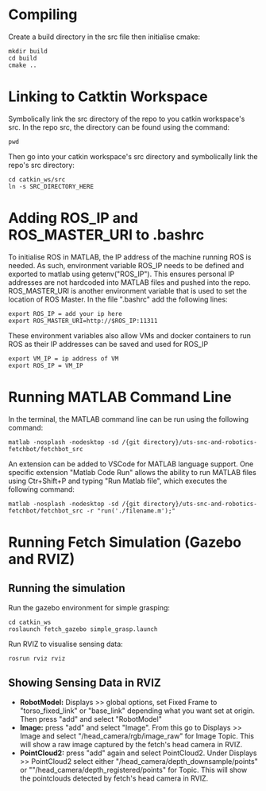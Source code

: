 # Compiling

Create a build directory in the src file then initialise cmake:

```
mkdir build
cd build
cmake ..
```

# Linking to Catktin Workspace

Symbolically link the src directory of the repo to you catkin workspace's src. In the repo src, the directory can be found using the command:

```
pwd
```

Then go into your catkin workspace's src directory and symbolically link the repo's src directory:

```
cd catkin_ws/src
ln -s SRC_DIRECTORY_HERE
```

# Adding ROS_IP and ROS_MASTER_URI to .bashrc
To initialise ROS in MATLAB, the IP address of the machine running ROS is needed. As such, environment variable ROS_IP needs to be defined and exported to matlab using getenv("ROS_IP"). This ensures personal IP addresses are not hardcoded into MATLAB files and pushed into the repo. ROS_MASTER_URI is another environment variable that is used to set the location of ROS Master. In the file ".bashrc" add the following lines:

```
export ROS_IP = add your ip here
export ROS_MASTER_URI=http://$ROS_IP:11311
```
These environment variables also allow VMs and docker containers to run ROS as their IP addresses can be saved and used for ROS_IP

```
export VM_IP = ip address of VM
export ROS_IP = VM_IP
```

# Running MATLAB Command Line
In the terminal, the MATLAB command line can be run using the following command:

```
matlab -nosplash -nodesktop -sd /{git directory}/uts-snc-and-robotics-fetchbot/fetchbot_src
```
An extension can be added to VSCode for MATLAB language support. One specific extension "Matlab Code Run" allows the ability to run MATLAB files using
Ctr+Shift+P and typing "Run Matlab file", which executes the following command:

```
matlab -nosplash -nodesktop -sd /{git directory}/uts-snc-and-robotics-fetchbot/fetchbot_src -r "run('./filename.m');"
```

# Running Fetch Simulation (Gazebo and RVIZ)

## Running the simulation

Run the gazebo environment for simple grasping:

```
cd catkin_ws
roslaunch fetch_gazebo simple_grasp.launch
```

Run RVIZ to visualise sensing data:

```
rosrun rviz rviz
```

## Showing Sensing Data in RVIZ

- **RobotModel:** Displays >> global options, set Fixed Frame to "torso_fixed_link" or "base_link" depending what you want set at origin. Then press "add" and select "RobotModel"
- **Image:** press "add" and select "Image". From this go to Displays >> Image and select "/head_camera/rgb/image_raw" for Image Topic. This will show a raw image captured by the fetch's head camera in RVIZ.
- **PointCloud2:** press "add" again and select PointCloud2. Under Displays >> PointCloud2 select either "/head_camera/depth_downsample/points" or ""/head_camera/depth_registered/points" for Topic. This will show the pointclouds detected by fetch's head camera in RVIZ.

